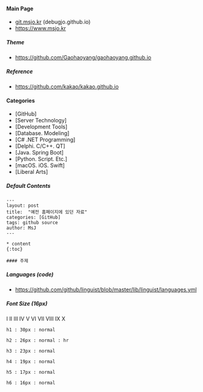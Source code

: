 #### Main Page

* [git.msjo.kr](http://git.msjo.kr) (debugjo.github.io)
* https://www.msjo.kr

##### Theme
* https://github.com/Gaohaoyang/gaohaoyang.github.io

##### Reference
* https://github.com/kakao/kakao.github.io

#### Categories
* \[GitHub\]
* \[Server Technology\]
* \[Development Tools\]
* \[Database. Modeling\]
* \[C# .NET Programming\]
* \[Delphi. C/C++. QT\]
* \[Java. Spring Boot\]
* \[Python. Script. Etc.\]
* \[macOS. iOS. Swift\]
* \[Liberal Arts\]

##### Default Contents
```
---
layout: post
title:  "예전 홈페이지에 있던 자료"
categories: [GitHub]
tags: github source
author: MsJ
---

* content
{:toc}

#### 주제
```

##### Languages (code)
* https://github.com/github/linguist/blob/master/lib/linguist/languages.yml

##### Font Size (16px)
Ⅰ Ⅱ Ⅲ Ⅳ Ⅴ Ⅵ Ⅶ Ⅷ Ⅸ Ⅹ

```
h1 : 30px : normal

h2 : 26px : normal : hr

h3 : 23px : normal

h4 : 19px : normal

h5 : 17px : normal

h6 : 16px : normal
```
